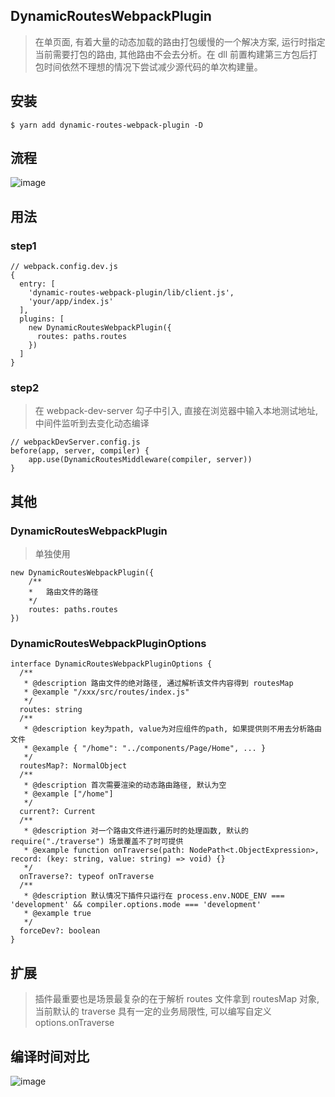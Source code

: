 ## DynamicRoutesWebpackPlugin
> 在单页面, 有着大量的动态加载的路由打包缓慢的一个解决方案, 运行时指定当前需要打包的路由, 其他路由不会去分析。在 dll 前置构建第三方包后打包时间依然不理想的情况下尝试减少源代码的单次构建量。

## 安装
```
$ yarn add dynamic-routes-webpack-plugin -D
```

## 流程
![image](https://t16img.yangkeduo.com/mms_static/2019-08-04/5b46671d-b190-4782-8be4-5f83176f348a.png)

## 用法

### step1
```
// webpack.config.dev.js
{
  entry: [
    'dynamic-routes-webpack-plugin/lib/client.js',
    'your/app/index.js'
  ],
  plugins: [
    new DynamicRoutesWebpackPlugin({
      routes: paths.routes
    })
  ]
}
```

### step2
> 在 webpack-dev-server 勾子中引入, 直接在浏览器中输入本地测试地址, 中间件监听到去变化动态编译
```
// webpackDevServer.config.js
before(app, server, compiler) {
    app.use(DynamicRoutesMiddleware(compiler, server))
}
```

## 其他

### DynamicRoutesWebpackPlugin
> 单独使用
```
new DynamicRoutesWebpackPlugin({
    /**
    *   路由文件的路径
    */
    routes: paths.routes
})
```

### DynamicRoutesWebpackPluginOptions
```
interface DynamicRoutesWebpackPluginOptions {
  /**
   * @description 路由文件的绝对路径, 通过解析该文件内容得到 routesMap
   * @example "/xxx/src/routes/index.js"
   */
  routes: string
  /**
   * @description key为path, value为对应组件的path, 如果提供则不用去分析路由文件
   * @example { "/home": "../components/Page/Home", ... }
   */
  routesMap?: NormalObject
  /**
   * @description 首次需要渲染的动态路由路径, 默认为空
   * @example ["/home"]
   */
  current?: Current
  /**
   * @description 对一个路由文件进行遍历时的处理函数, 默认的 require("./traverse") 场景覆盖不了时可提供
   * @example function onTraverse(path: NodePath<t.ObjectExpression>, record: (key: string, value: string) => void) {}
   */
  onTraverse?: typeof onTraverse
  /**
   * @description 默认情况下插件只运行在 process.env.NODE_ENV === 'development' && compiler.options.mode === 'development'
   * @example true
   */
  forceDev?: boolean
}
```

## 扩展
> 插件最重要也是场景最复杂的在于解析 routes 文件拿到 routesMap 对象, 当前默认的 traverse 具有一定的业务局限性, 可以编写自定义 options.onTraverse

## 编译时间对比
![image](https://t16img.yangkeduo.com/mms_static/2019-07-30/b120b42a-7f59-4260-adec-53b3ceb2aec0.jpg)